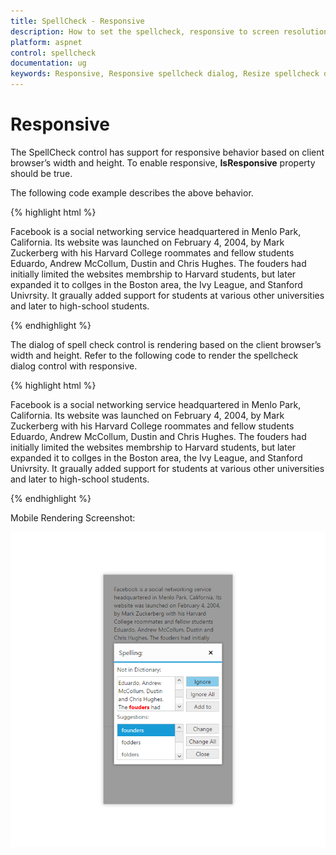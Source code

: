 ```yaml
---
title: SpellCheck - Responsive
description: How to set the spellcheck, responsive to screen resolutions
platform: aspnet
control: spellcheck
documentation: ug
keywords: Responsive, Responsive spellcheck dialog, Resize spellcheck dialog
---
```

# Responsive

The SpellCheck control has support for responsive behavior based on client browser’s width and height. To enable responsive, **IsResponsive** property should be true.

The following code example describes the above behavior.

{% highlight html %}

<div id="TextArea" contenteditable="true">
        Facebook is a social networking service headquartered in Menlo Park, California. Its website was launched on February 4, 2004, by Mark Zuckerberg with his Harvard College roommates and fellow students Eduardo, Andrew McCollum, Dustin and Chris Hughes. The fouders had initially limited the websites membrship to Harvard students, but later expanded it to collges in the Boston area, the Ivy League, and Stanford Univrsity. It graually added support for students at various other universities and later to high-school students.
</div>
<ej:SpellCheck ID="SpellCheck" ClientIDMode="Static" runat="server" ControlsToValidate="#TextArea" IsResponsive="true">
    <DictionarySettings DictionaryUrl="../api/SpellCheck/CheckWords" CustomDictionaryUrl="../api/SpellCheck/AddToDictionary" />
</ej:SpellCheck>

{% endhighlight %}

The dialog of spell check control is rendering based on the client browser’s width and height. Refer to the following code to render the spellcheck dialog control with responsive.

{% highlight html %}

<div id="TextArea" contenteditable="true">
        Facebook is a social networking service headquartered in Menlo Park, California. Its website was launched on February 4, 2004, by Mark Zuckerberg with his Harvard College roommates and fellow students Eduardo, Andrew McCollum, Dustin and Chris Hughes. The fouders had initially limited the websites membrship to Harvard students, but later expanded it to collges in the Boston area, the Ivy League, and Stanford Univrsity. It graually added support for students at various other universities and later to high-school students.
</div>
<ej:Button ID="CheckButton" Type="Button" ClientSideOnClick="showInDialog" Text="Spell Check using Dialog" runat="server"></ej:Button>
<ej:SpellCheck ID="SpellCheck" ClientIDMode="Static" runat="server" ControlsToValidate="#TextArea" IsResponsive="true">
    <DictionarySettings DictionaryUrl="../api/SpellCheck/CheckWords" CustomDictionaryUrl="../api/SpellCheck/AddToDictionary" />
</ej:SpellCheck>

<script type="text/javascript">
        function showInDialog() {
            var spellObj = $("#SpellCheck").data("ejSpellCheck");
            spellObj.showInDialog();
        }
</script>
{% endhighlight %}

Mobile Rendering Screenshot:

![](Responsive_Images/Responsive_Image.png)